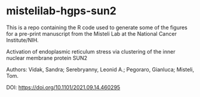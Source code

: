 # mistelilab-hgps-sun2
This is a repo containing the R code used to generate some of the figures for a pre-print manuscript from the Misteli Lab at the National Cancer Institute/NIH.

Activation of endoplasmic reticulum stress via clustering of the inner nuclear membrane protein SUN2

Authors: Vidak, Sandra; Serebryanny, Leonid A.; Pegoraro, Gianluca; Misteli, Tom.

DOI: https://doi.org/10.1101/2021.09.14.460295
